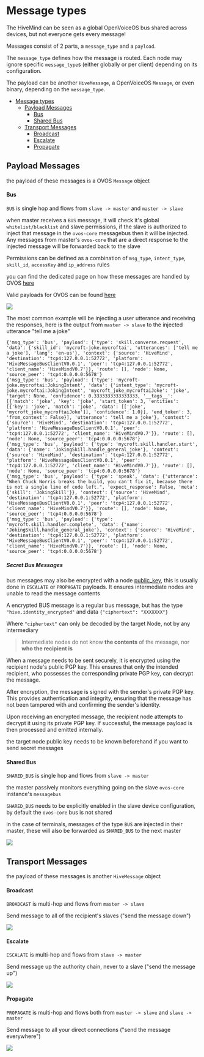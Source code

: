 # Message types

The HiveMind can be seen as a global OpenVoiceOS bus shared across devices, but not everyone gets every message!

Messages consist of 2 parts, a `message_type` and a `payload`.

The `message_type` defines how the message is routed. Each node may ignore specific `message_type`s (either globally or per client) depending on its configuration.

The payload can be another `HiveMessage`, a OpenVoiceOS `Message`, or even binary, depending on the `message_type`.

- [Message types](#message-types)
  * [Payload Messages](#payload-messages)
      - [Bus](#bus)
      - [Shared Bus](#shared-bus)
  * [Transport Messages](#transport-messages)
      - [Broadcast](#broadcast)
      - [Escalate](#escalate)
      - [Propagate](#propagate)

## Payload Messages

the payload of these messages is a OVOS `Message` object

#### Bus

`BUS` is single hop and flows from `slave -> master` and `master -> slave`

when master receives a `BUS` message, it will check it's global `whitelist/blacklist` and slave permissions, if the slave is authorized to inject that message in the `ovos-core` messagebus then it will be injected. Any messages from master's `ovos-core` that are a direct response to the injected message will be forwarded back to the slave

Permissions can be defined as a combination of `msg_type`, `intent_type`, `skill_id`, `accessKey` and `ip_address` rules

you can find the dedicated page on how these messages are handled by OVOS [here](./13_mycroft.md)

Valid payloads for OVOS can be found [here](https://github.com/OpenVoiceOS/message_spec)

![](https://raw.githubusercontent.com/JarbasHiveMind/HiveMind-core/dev/resources/bus.gif)

The most common example will be injecting a user utterance and receiving the responses, here is the output from `master -> slave` to the injected utterance "tell me a joke"

```
{'msg_type': 'bus', 'payload': {'type': 'skill.converse.request', 'data': {'skill_id': 'mycroft-joke.mycroftai', 'utterances': ['tell me a joke'], 'lang': 'en-us'}, 'context': {'source': 'HiveMind', 'destination': 'tcp4:127.0.0.1:52772', 'platform': 'HiveMessageBusClientV0.0.1', 'peer': 'tcp4:127.0.0.1:52772', 'client_name': 'HiveMindV0.7'}}, 'route': [], 'node': None, 'source_peer': 'tcp4:0.0.0.0:5678'}
{'msg_type': 'bus', 'payload': {'type': 'mycroft-joke.mycroftai:JokingIntent', 'data': {'intent_type': 'mycroft-joke.mycroftai:JokingIntent', 'mycroft_joke_mycroftaiJoke': 'joke', 'target': None, 'confidence': 0.3333333333333333, '__tags__': [{'match': 'joke', 'key': 'joke', 'start_token': 3, 'entities': [{'key': 'joke', 'match': 'joke', 'data': [['joke', 'mycroft_joke_mycroftaiJoke']], 'confidence': 1.0}], 'end_token': 3, 'from_context': False}], 'utterance': 'tell me a joke'}, 'context': {'source': 'HiveMind', 'destination': 'tcp4:127.0.0.1:52772', 'platform': 'HiveMessageBusClientV0.0.1', 'peer': 'tcp4:127.0.0.1:52772', 'client_name': 'HiveMindV0.7'}}, 'route': [], 'node': None, 'source_peer': 'tcp4:0.0.0.0:5678'}
{'msg_type': 'bus', 'payload': {'type': 'mycroft.skill.handler.start', 'data': {'name': 'JokingSkill.handle_general_joke'}, 'context': {'source': 'HiveMind', 'destination': 'tcp4:127.0.0.1:52772', 'platform': 'HiveMessageBusClientV0.0.1', 'peer': 'tcp4:127.0.0.1:52772', 'client_name': 'HiveMindV0.7'}}, 'route': [], 'node': None, 'source_peer': 'tcp4:0.0.0.0:5678'}
{'msg_type': 'bus', 'payload': {'type': 'speak', 'data': {'utterance': "When Chuck Norris breaks the build, you can't fix it, because there is not a single line of code left.", 'expect_response': False, 'meta': {'skill': 'JokingSkill'}}, 'context': {'source': 'HiveMind', 'destination': 'tcp4:127.0.0.1:52772', 'platform': 'HiveMessageBusClientV0.0.1', 'peer': 'tcp4:127.0.0.1:52772', 'client_name': 'HiveMindV0.7'}}, 'route': [], 'node': None, 'source_peer': 'tcp4:0.0.0.0:5678'}
{'msg_type': 'bus', 'payload': {'type': 'mycroft.skill.handler.complete', 'data': {'name': 'JokingSkill.handle_general_joke'}, 'context': {'source': 'HiveMind', 'destination': 'tcp4:127.0.0.1:52772', 'platform': 'HiveMessageBusClientV0.0.1', 'peer': 'tcp4:127.0.0.1:52772', 'client_name': 'HiveMindV0.7'}}, 'route': [], 'node': None, 'source_peer': 'tcp4:0.0.0.0:5678'}
```

##### Secret Bus Messages

bus messages may also be encrypted with a node [public_key](https://jarbashivemind.github.io/HiveMind-community-docs/03_pairing/#the-identity-file), this is usually done in `ESCALATE` or `PROPAGATE` payloads. It ensures intermediate nodes are unable to read the message contents

A encrypted BUS message is a regular bus message, but has the type `"hive.identity_encrypted"` and data `{"ciphertext": "XXXXXXX"}`

Where `"ciphertext"` can only be decoded by the target Node, not by any intermediary

> Intermediate nodes do not know **the contents** of the message, nor **who the recipient is**

When a message needs to be sent securely, it is encrypted using the recipient node's public PGP key. This ensures that only the intended recipient, who possesses the corresponding private PGP key, can decrypt the message.

After encryption, the message is signed with the sender's private PGP key. This provides authentication and integrity, ensuring that the message has not been tampered with and confirming the sender's identity.

Upon receiving an encrypted message, the recipient node attempts to decrypt it using its private PGP key. If successful, the message payload is then processed and emitted internally.

the target node public key needs to be known beforehand if you want to send secret messages


#### Shared Bus

`SHARED_BUS` is single hop and flows from `slave -> master`

the master passively monitors everything going on the slave `ovos-core` instance's `messagebus`

`SHARED_BUS` needs to be explicitly enabled in the slave device configuration, by default the `ovos-core` bus is not shared

in the case of terminals, messages of the type `BUS` are injected in their master, these will also be forwarded as `SHARED_BUS` to the next master

![](https://raw.githubusercontent.com/JarbasHiveMind/HiveMind-core/dev/resources/shared_bus.gif)

## Transport Messages

the payload of these messages is another `HiveMessage` object

#### Broadcast

`BROADCAST` is multi-hop and flows from `master -> slave `

Send message to all of the recipient's slaves ("send the message down")

![](https://raw.githubusercontent.com/JarbasHiveMind/HiveMind-core/dev/resources/broadcast.gif)

#### Escalate

`ESCALATE` is multi-hop and flows from `slave -> master`

Send message up the authority chain, never to a slave ("send the message up")

![](https://raw.githubusercontent.com/JarbasHiveMind/HiveMind-core/dev/resources/escalate.gif)


#### Propagate

`PROPAGATE` is multi-hop and flows both from `master -> slave` and `slave -> master`

Send message to all your direct connections ("send the message everywhere")

![](https://raw.githubusercontent.com/JarbasHiveMind/HiveMind-core/dev/resources/propagate.gif)

